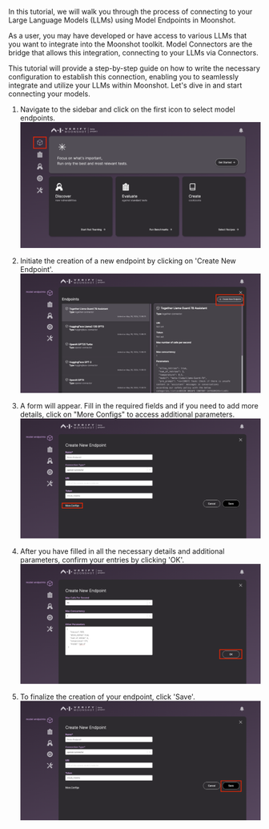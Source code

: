In this tutorial, we will walk you through the process of connecting to your Large Language Models (LLMs) using Model Endpoints in Moonshot. 

As a user, you may have developed or have access to various LLMs that you want to integrate into the Moonshot toolkit. Model Connectors are the bridge that allows this integration, connecting to your LLMs via Connectors. 

This tutorial will provide a step-by-step guide on how to write the necessary configuration to establish this connection, enabling you to seamlessly integrate and utilize your LLMs within Moonshot. Let's dive in and start connecting your models.

1. Navigate to the sidebar and click on the first icon to select model endpoints.
![select model endpoints](./res/create_endpoint_1.png)

2. Initiate the creation of a new endpoint by clicking on 'Create New Endpoint'. 
![create new endpoint](./res/create_endpoint_2.png)

3. A form will appear. Fill in the required fields and if you need to add more details, click on "More Configs" to access additional parameters.
![select more config](./res/create_endpoint_3.png)

4. After you have filled in all the necessary details and additional parameters, confirm your entries by clicking 'OK'.
![confirm config](./res/create_endpoint_4.png)

5. To finalize the creation of your endpoint, click 'Save'.
![save endpoint](./res/create_endpoint_5.png)
